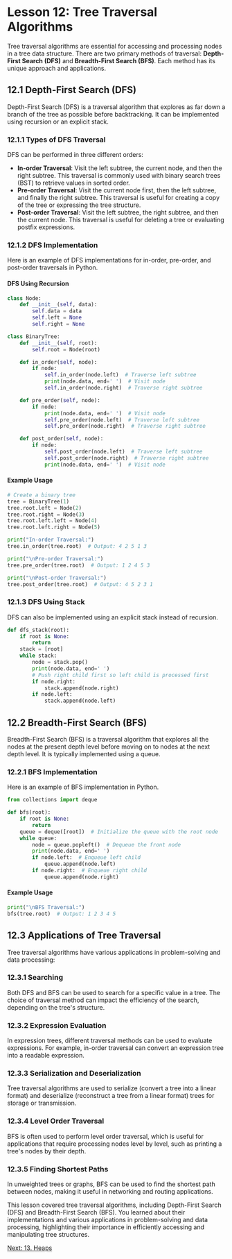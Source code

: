 # Lesson 12: Tree Traversal Algorithms

Tree traversal algorithms are essential for accessing and processing nodes in a tree data structure. There are two primary methods of traversal: **Depth-First Search (DFS)** and **Breadth-First Search (BFS)**. Each method has its unique approach and applications.

## 12.1 Depth-First Search (DFS)

Depth-First Search (DFS) is a traversal algorithm that explores as far down a branch of the tree as possible before backtracking. It can be implemented using recursion or an explicit stack.

### 12.1.1 Types of DFS Traversal
DFS can be performed in three different orders:
- **In-order Traversal**: Visit the left subtree, the current node, and then the right subtree. This traversal is commonly used with binary search trees (BST) to retrieve values in sorted order.
- **Pre-order Traversal**: Visit the current node first, then the left subtree, and finally the right subtree. This traversal is useful for creating a copy of the tree or expressing the tree structure.
- **Post-order Traversal**: Visit the left subtree, the right subtree, and then the current node. This traversal is useful for deleting a tree or evaluating postfix expressions.

### 12.1.2 DFS Implementation
Here is an example of DFS implementations for in-order, pre-order, and post-order traversals in Python.

#### DFS Using Recursion
```python
class Node:
    def __init__(self, data):
        self.data = data
        self.left = None
        self.right = None

class BinaryTree:
    def __init__(self, root):
        self.root = Node(root)

    def in_order(self, node):
        if node:
            self.in_order(node.left)  # Traverse left subtree
            print(node.data, end=' ')  # Visit node
            self.in_order(node.right)  # Traverse right subtree

    def pre_order(self, node):
        if node:
            print(node.data, end=' ')  # Visit node
            self.pre_order(node.left)  # Traverse left subtree
            self.pre_order(node.right)  # Traverse right subtree

    def post_order(self, node):
        if node:
            self.post_order(node.left)  # Traverse left subtree
            self.post_order(node.right)  # Traverse right subtree
            print(node.data, end=' ')  # Visit node
```

#### Example Usage
```python
# Create a binary tree
tree = BinaryTree(1)
tree.root.left = Node(2)
tree.root.right = Node(3)
tree.root.left.left = Node(4)
tree.root.left.right = Node(5)

print("In-order Traversal:")
tree.in_order(tree.root)  # Output: 4 2 5 1 3

print("\nPre-order Traversal:")
tree.pre_order(tree.root)  # Output: 1 2 4 5 3

print("\nPost-order Traversal:")
tree.post_order(tree.root)  # Output: 4 5 2 3 1
```

### 12.1.3 DFS Using Stack
DFS can also be implemented using an explicit stack instead of recursion.

```python
def dfs_stack(root):
    if root is None:
        return
    stack = [root]
    while stack:
        node = stack.pop()
        print(node.data, end=' ')
        # Push right child first so left child is processed first
        if node.right:
            stack.append(node.right)
        if node.left:
            stack.append(node.left)
```

## 12.2 Breadth-First Search (BFS)

Breadth-First Search (BFS) is a traversal algorithm that explores all the nodes at the present depth level before moving on to nodes at the next depth level. It is typically implemented using a queue.

### 12.2.1 BFS Implementation
Here is an example of BFS implementation in Python.

```python
from collections import deque

def bfs(root):
    if root is None:
        return
    queue = deque([root])  # Initialize the queue with the root node
    while queue:
        node = queue.popleft()  # Dequeue the front node
        print(node.data, end=' ')
        if node.left:  # Enqueue left child
            queue.append(node.left)
        if node.right:  # Enqueue right child
            queue.append(node.right)
```

#### Example Usage
```python
print("\nBFS Traversal:")
bfs(tree.root)  # Output: 1 2 3 4 5
```

## 12.3 Applications of Tree Traversal

Tree traversal algorithms have various applications in problem-solving and data processing:

### 12.3.1 Searching
Both DFS and BFS can be used to search for a specific value in a tree. The choice of traversal method can impact the efficiency of the search, depending on the tree's structure.

### 12.3.2 Expression Evaluation
In expression trees, different traversal methods can be used to evaluate expressions. For example, in-order traversal can convert an expression tree into a readable expression.

### 12.3.3 Serialization and Deserialization
Tree traversal algorithms are used to serialize (convert a tree into a linear format) and deserialize (reconstruct a tree from a linear format) trees for storage or transmission.

### 12.3.4 Level Order Traversal
BFS is often used to perform level order traversal, which is useful for applications that require processing nodes level by level, such as printing a tree's nodes by their depth.

### 12.3.5 Finding Shortest Paths
In unweighted trees or graphs, BFS can be used to find the shortest path between nodes, making it useful in networking and routing applications.

This lesson covered tree traversal algorithms, including Depth-First Search (DFS) and Breadth-First Search (BFS). You learned about their implementations and various applications in problem-solving and data processing, highlighting their importance in efficiently accessing and manipulating tree structures.

[Next: 13. Heaps](./13-heaps.md)